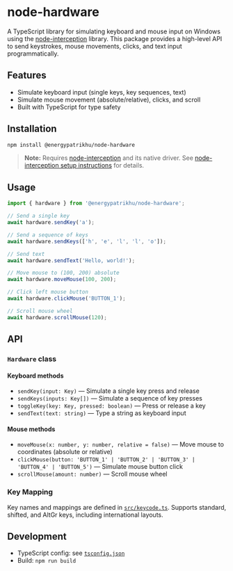 # node-hardware

A TypeScript library for simulating keyboard and mouse input on Windows using the [node-interception](https://www.npmjs.com/package/node-interception) library. This package provides a high-level API to send keystrokes, mouse movements, clicks, and text input programmatically.

## Features
- Simulate keyboard input (single keys, key sequences, text)
- Simulate mouse movement (absolute/relative), clicks, and scroll
- Built with TypeScript for type safety

## Installation

```sh
npm install @energypatrikhu/node-hardware
```

> **Note:** Requires [node-interception](https://www.npmjs.com/package/node-interception) and its native driver. See [node-interception setup instructions](https://www.npmjs.com/package/node-interception#installation) for details.

## Usage

```ts
import { hardware } from '@energypatrikhu/node-hardware';

// Send a single key
await hardware.sendKey('a');

// Send a sequence of keys
await hardware.sendKeys(['h', 'e', 'l', 'l', 'o']);

// Send text
await hardware.sendText('Hello, world!');

// Move mouse to (100, 200) absolute
await hardware.moveMouse(100, 200);

// Click left mouse button
await hardware.clickMouse('BUTTON_1');

// Scroll mouse wheel
await hardware.scrollMouse(120);
```

## API

### `Hardware` class

#### Keyboard methods
- `sendKey(input: Key)` — Simulate a single key press and release
- `sendKeys(inputs: Key[])` — Simulate a sequence of key presses
- `toggleKey(key: Key, pressed: boolean)` — Press or release a key
- `sendText(text: string)` — Type a string as keyboard input

#### Mouse methods
- `moveMouse(x: number, y: number, relative = false)` — Move mouse to coordinates (absolute or relative)
- `clickMouse(button: 'BUTTON_1' | 'BUTTON_2' | 'BUTTON_3' | 'BUTTON_4' | 'BUTTON_5')` — Simulate mouse button click
- `scrollMouse(amount: number)` — Scroll mouse wheel

### Key Mapping

Key names and mappings are defined in [`src/keycode.ts`](src/keycode.ts). Supports standard, shifted, and AltGr keys, including international layouts.

## Development

- TypeScript config: see [`tsconfig.json`](tsconfig.json)
- Build: `npm run build`

